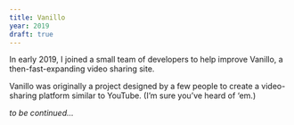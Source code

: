 ```yaml
---
title: Vanillo
year: 2019
draft: true
---
```


In early 2019, I joined a small team of developers to help improve Vanillo, a then-fast-expanding
video sharing site.

Vanillo was originally a project designed by a few people to create a video-sharing platform similar to YouTube.
(I’m sure you’ve heard of ‘em.)

*to be continued...*
